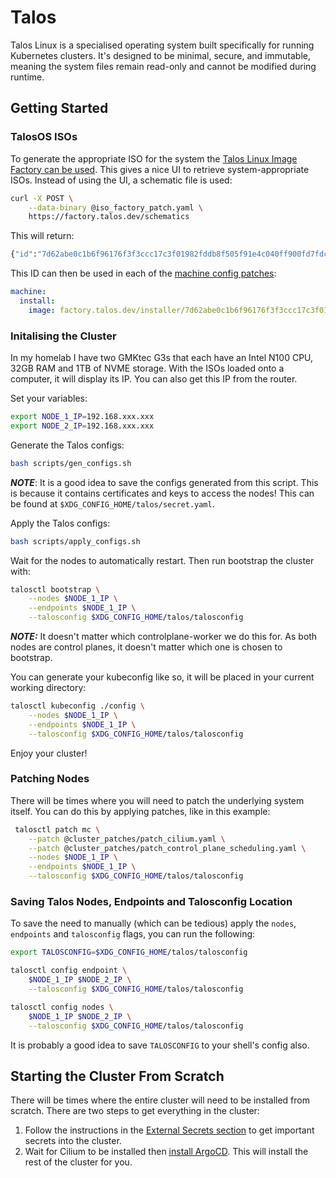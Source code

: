 # Talos

Talos Linux is a specialised operating system built specifically for running Kubernetes clusters. It's designed to be minimal, secure, and immutable, meaning the system files remain read-only and cannot be modified during runtime.


## Getting Started

### TalosOS ISOs

To generate the appropriate ISO for the system the [Talos Linux Image Factory can be used](https://factory.talos.dev/). This gives a nice UI to retrieve system-appropriate ISOs. Instead of using the UI, a schematic file is used:

```bash
curl -X POST \
    --data-binary @iso_factory_patch.yaml \
    https://factory.talos.dev/schematics
```

This will return:

```bash
{"id":"7d62abe0c1b6f96176f3f3ccc17c3f01982fddb8f505f91e4c040ff900fd7fdc"}
```

This ID can then be used in each of the [machine config patches](./machine_patches):

```yaml
machine:
  install:
    image: factory.talos.dev/installer/7d62abe0c1b6f96176f3f3ccc17c3f01982fddb8f505f91e4c040ff900fd7fdc:v1.10.0
```


### Initalising the Cluster

In my homelab I have two GMKtec G3s that each have an Intel N100 CPU, 32GB RAM and 1TB of NVME storage. With the ISOs loaded onto a computer, it will display its IP. You can also get this IP from the router.

Set your variables:

```bash
export NODE_1_IP=192.168.xxx.xxx
export NODE_2_IP=192.168.xxx.xxx
```

Generate the Talos configs:
```bash
bash scripts/gen_configs.sh
```

***NOTE***: It is a good idea to save the configs generated from this script. This is because it contains certificates and keys to access the nodes!
This can be found at `$XDG_CONFIG_HOME/talos/secret.yaml`.

Apply the Talos configs:
```bash
bash scripts/apply_configs.sh
```

Wait for the nodes to automatically restart. Then run bootstrap the cluster with:

```bash
talosctl bootstrap \
    --nodes $NODE_1_IP \
    --endpoints $NODE_1_IP \
    --talosconfig $XDG_CONFIG_HOME/talos/talosconfig 
```

***NOTE:*** It doesn't matter which controlplane-worker we do this for. As both nodes are control planes, it doesn't matter which one is chosen to bootstrap.


You can generate your kubeconfig like so, it will be placed in your current working directory:

```bash
talosctl kubeconfig ./config \
    --nodes $NODE_1_IP \
    --endpoints $NODE_1_IP \
    --talosconfig $XDG_CONFIG_HOME/talos/talosconfig
```

Enjoy your cluster!


### Patching Nodes

There will be times where you will need to patch the underlying system itself. You can do this by applying patches, like in this example:

```bash
 talosctl patch mc \
    --patch @cluster_patches/patch_cilium.yaml \
    --patch @cluster_patches/patch_control_plane_scheduling.yaml \
    --nodes $NODE_1_IP \
    --endpoints $NODE_1_IP \
    --talosconfig $XDG_CONFIG_HOME/talos/talosconfig
```

### Saving Talos Nodes, Endpoints and Talosconfig Location

To save the need to manually (which can be tedious) apply the `nodes`, `endpoints` and `talosconfig` flags, you can run the following:

```bash
export TALOSCONFIG=$XDG_CONFIG_HOME/talos/talosconfig

talosctl config endpoint \
    $NODE_1_IP $NODE_2_IP \
    --talosconfig $XDG_CONFIG_HOME/talos/talosconfig

talosctl config nodes \
    $NODE_1_IP $NODE_2_IP \
    --talosconfig $XDG_CONFIG_HOME/talos/talosconfig
```

It is probably a good idea to save `TALOSCONFIG` to your shell's config also.

## Starting the Cluster From Scratch

There will be times where the entire cluster will need to be installed from scratch. There are two steps to get everything in the cluster:

1. Follow the instructions in the [External Secrets section](../external-secrets-operator/README.md) to get important secrets into the cluster.
2. Wait for Cilium to be installed then [install ArgoCD](../argocd/README.md). This will install the rest of the cluster for you.

